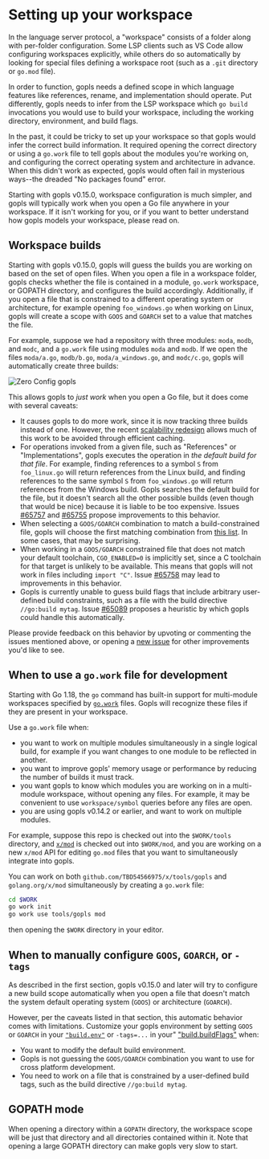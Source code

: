 # Setting up your workspace

In the language server protocol, a "workspace" consists of a folder along with
per-folder configuration. Some LSP clients such as VS Code allow configuring
workspaces explicitly, while others do so automatically by looking for special
files defining a workspace root (such as a `.git` directory or `go.mod` file).

In order to function, gopls needs a defined scope in which language features
like references, rename, and implementation should operate. Put differently,
gopls needs to infer from the LSP workspace which  `go build` invocations you
would use to build your workspace, including the working directory,
environment, and build flags.

In the past, it could be tricky to set up your workspace so that gopls would
infer the correct build information. It required opening the correct directory
or using a `go.work` file to tell gopls about the modules you're working on,
and configuring the correct operating system and architecture in advance.
When this didn't work as expected, gopls would often fail in mysterious
ways--the dreaded "No packages found" error.

Starting with gopls v0.15.0, workspace configuration is much simpler, and gopls
will typically work when you open a Go file anywhere in your workspace. If it
isn't working for you, or if you want to better understand how gopls models
your workspace, please read on.

## Workspace builds

Starting with gopls v0.15.0, gopls will guess the builds you are working on
based on the set of open files. When you open a file in a workspace folder,
gopls checks whether the file is contained in a module, `go.work` workspace, or
GOPATH directory, and configures the build accordingly. Additionally, if you
open a file that is constrained to a different operating system or
architecture, for example opening `foo_windows.go` when working on Linux, gopls
will create a scope with `GOOS` and `GOARCH` set to a value that matches the
file.

For example, suppose we had a repository with three modules: `moda`, `modb`,
and `modc`, and a `go.work` file using modules `moda` and `modb`. If we open
the files `moda/a.go`, `modb/b.go`, `moda/a_windows.go`, and `modc/c.go`, gopls
will automatically create three builds:

![Zero Config gopls](zeroconfig.png)

This allows gopls to _just work_ when you open a Go file, but it does come with
several caveats:

- It causes gopls to do more work, since it is now tracking three builds
  instead of one. However, the recent
  [scalability redesign](https://go.dev/blog/gopls-scalability)
  allows much of this work to be avoided through efficient caching.
- For operations invoked from a given file, such as "References"
  or "Implementations", gopls executes the operation in
  _the default build for that file_. For example, finding references to
  a symbol `S` from `foo_linux.go` will return references from the Linux build,
  and finding references to the same symbol `S` from `foo_windows.go` will
  return references from the Windows build. Gopls searches the default build
  for the file, but it doesn't search all the other possible builds (even
  though that would be nice) because it is liable to be too expensive.
  Issues [#65757](https://go.dev/issue/65757) and
  [#65755](https://go.dev/issue/65755) propose improvements to this behavior.
- When selecting a `GOOS/GOARCH` combination to match a build-constrained file,
  gopls will choose the first matching combination from
  [this list](https://cs.opensource.google/go/x/tools/+/master:gopls/internal/cache/port.go;l=30;drc=f872b3d6f05822d290bc7bdd29db090fd9d89f5c).
  In some cases, that may be surprising.
- When working in a `GOOS/GOARCH` constrained file that does not match your
  default toolchain, `CGO_ENABLED=0` is implicitly set, since a C toolchain for
  that target is unlikely to be available. This means that gopls will not
  work in files including `import "C"`. Issue
  [#65758](https://go.dev/issue/65758) may lead to improvements in this
  behavior.
- Gopls is currently unable to guess build flags that include arbitrary
  user-defined build constraints, such as a file with the build directive
  `//go:build mytag`. Issue [#65089](https://go.dev/issue/65089) proposes
  a heuristic by which gopls could handle this automatically.

Please provide feedback on this behavior by upvoting or commenting the issues
mentioned above, or opening a [new issue](https://go.dev/issue/new) for other
improvements you'd like to see.

## When to use a `go.work` file for development

Starting with Go 1.18, the `go` command has built-in support for multi-module
workspaces specified by [`go.work`](https://go.dev/ref/mod#workspaces) files.
Gopls will recognize these files if they are present in your workspace.

Use a `go.work` file when:

- you want to work on multiple modules simultaneously in a single logical
  build, for example if you want changes to one module to be reflected in
  another.
- you want to improve gopls' memory usage or performance by reducing the number
  of builds it must track.
- you want gopls to know which modules you are working on in a multi-module
  workspace, without opening any files. For example, it may be convenient to use
  `workspace/symbol` queries before any files are open.
- you are using gopls v0.14.2 or earlier, and want to work on multiple
  modules.

For example, suppose this repo is checked out into the `$WORK/tools` directory,
and [`x/mod`](https://pkg.go.dev/golang.org/x/mod) is checked out into
`$WORK/mod`, and you are working on a new `x/mod` API for editing `go.mod`
files that you want to simultaneously integrate into gopls.

You can work on both `github.com/TBD54566975/x/tools/gopls` and `golang.org/x/mod`
simultaneously by creating a `go.work` file:

```sh
cd $WORK
go work init
go work use tools/gopls mod
```

then opening the `$WORK` directory in your editor.

## When to manually configure `GOOS`, `GOARCH`, or `-tags`

As described in the first section, gopls v0.15.0 and later will try to
configure a new build scope automatically when you open a file that doesn't
match the system default operating system (`GOOS`) or architecture (`GOARCH`).

However, per the caveats listed in that section, this automatic behavior comes
with limitations. Customize your gopls environment by setting `GOOS` or
`GOARCH` in your
[`"build.env"`](https://github.com/golang/tools/blob/master/gopls/doc/settings.md#env)
or `-tags=...` in your"
["build.buildFlags"](https://github.com/golang/tools/blob/master/gopls/doc/settings.md#buildflags)
when:

- You want to modify the default build environment.
- Gopls is not guessing the `GOOS/GOARCH` combination you want to use for
  cross platform development.
- You need to work on a file that is constrained by a user-defined build tags,
  such as the build directive `//go:build mytag`.

## GOPATH mode

When opening a directory within a `GOPATH` directory, the workspace scope will
be just that directory and all directories contained within it. Note that
opening a large GOPATH directory can make gopls very slow to start.
